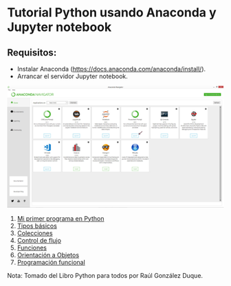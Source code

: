 # Tutorial Python usando Anaconda y Jupyter notebook

## Requisitos:

* Instalar Anaconda (https://docs.anaconda.com/anaconda/install/).
* Arrancar el servidor Jupyter notebook.

![](imagenes/anaconda.jpg)

1) [Mi primer programa en Python](Mi_primer_programa_en_Python.ipynb) 
1) [Tipos básicos](Tipos_basicos.ipynb) 
1) [Colecciones](Colecciones.ipynb) 
1) [Control de flujo](Control_de_flujo.ipynb) 
1) [Funciones](Funciones.ipynb) 
1) [Orientación a Objetos](Orientacion_a_Objetos.ipynb) 
1) [Programación funcional](Programacion_funcional.ipynb) 

Nota: Tomado del Libro Python para todos por Raúl González Duque.
